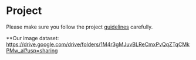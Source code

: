 # Project
Please make sure you follow the project [guidelines](./guidelines.md) carefully.

**Our image dataset: https://drive.google.com/drive/folders/1M4r3gMJuvBLReCmxPvQqZTqCMkPMw_al?usp=sharing

